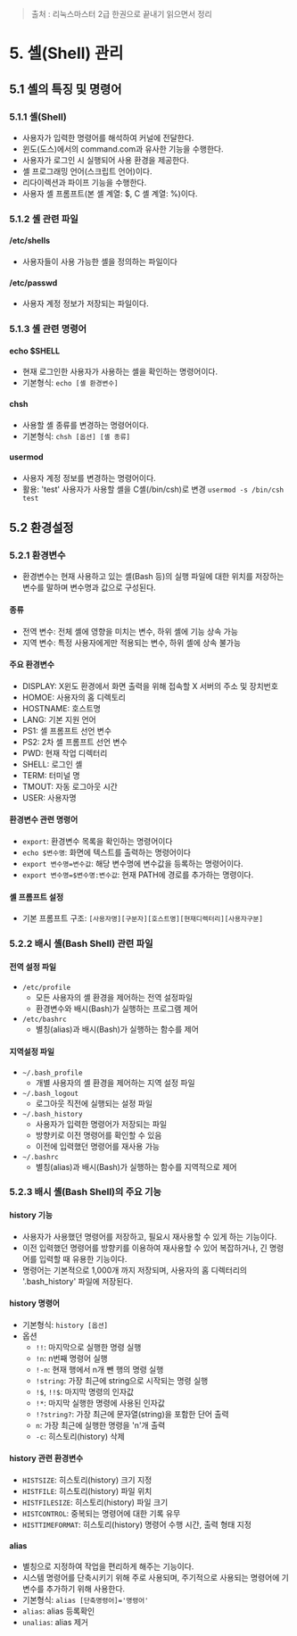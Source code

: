 > 출처 :  리눅스마스터 2급 한권으로 끝내기 읽으면서 정리 

# 5. 셸(Shell) 관리
## 5.1 셸의 특징 및 명령어
### 5.1.1 셸(Shell)
- 사용자가 입력한 명령어를 해석하여 커널에 전달한다.
- 윈도(도스)에서의 command.com과 유사한 기능을 수행한다.
- 사용자가 로그인 시 실행되어 사용 환경을 제공한다.
- 셸 프로그래밍 언어(스크립트 언어)이다.
- 리다이렉션과 파이프 기능을 수행한다.
- 사용자 셸 프롬프트(본 셸 계열: $, C 셸 계열: %)이다.

### 5.1.2 셸 관련 파일
#### /etc/shells
- 사용자들이 사용 가능한 셸을 정의하는 파일이다

#### /etc/passwd
- 사용자 계정 정보가 저장되는 파일이다.

### 5.1.3 셸 관련 명령어
#### echo $SHELL
- 현재 로그인한 사용자가 사용하는 셸을 확인하는 명령어이다.
- 기본형식: `echo [셸 환경변수]`

#### chsh
- 사용할 셸 종류를 변경하는 명령어이다.
- 기본형식: `chsh [옵션] [셸 종류]`

#### usermod
- 사용자 계정 정보를 변경하는 명령어이다.
- 활용: 'test' 사용자가 사용할 셸을 C셸(/bin/csh)로 변경 `usermod -s /bin/csh test`

## 5.2 환경설정
### 5.2.1 환경변수
- 환경변수는 현재 사용하고 있는 셸(Bash 등)의 실행 파일에 대한 위치를 저장하는 변수를 말하며 변수명과 값으로 구성된다.

#### 종류
- 전역 변수: 전체 셸에 영향을 미치는 변수, 하위 셸에 기능 상속 가능
- 지역 변수: 특정 사용자에게만 적용되는 변수, 하위 셸에 상속 불가능

#### 주요 환경변수
- DISPLAY: X윈도 환경에서 화면 출력을 위해 접속할 X 서버의 주소 및 장치번호
- HOMOE: 사용자의 홈 디렉토리
- HOSTNAME: 호스트명
- LANG: 기본 지원 언어
- PS1: 셸 프롬프트 선언 변수
- PS2: 2차 셸 프롬프트 선언 변수
- PWD: 현재 작업 디렉터리
- SHELL: 로그인 셸
- TERM: 터미널 명
- TMOUT: 자동 로그아웃 시간
- USER: 사용자명

#### 환경변수 관련 명령어
- `export`: 환경변수 목록을 확인하는 명령어이다
- `echo $변수명`: 화면에 텍스트를 출력하는 명령어이다
- `export 변수명=변수값`: 해당 변수명에 변수값을 등록하는 명령어이다.
- `export 변수명=$변수명:변수값`: 현재 PATH에 경로를 추가하는 명령이다.

#### 셸 프롬프트 설정
- 기본 프롬프트 구조: `[사용자명][구분자][호스트명][현재디렉터리][사용자구분]`

### 5.2.2 배시 셸(Bash Shell) 관련 파일
#### 전역 설정 파일
- `/etc/profile`
  * 모든 사용자의 셸 환경을 제어하는 전역 설정파일
  * 환경변수와 배시(Bash)가 실행하는 프로그램 제어
- `/etc/bashrc`
  * 별칭(alias)과 배시(Bash)가 실행하는 함수를 제어

#### 지역설정 파일
- `~/.bash_profile`
  * 개별 사용자의 셸 환경을 제어하는 지역 설정 파일
- `~/.bash_logout`
  * 로그아웃 직전에 실행되는 설정 파일
- `~/.bash_history`
  * 사용자가 입력한 명령어가 저장되는 파일
  * 방향키로 이전 명령어를 확인할 수 있음
  * 이전에 입력했던 명령어를 재사용 가능
- `~/.bashrc`
  * 별칭(alias)과 배시(Bash)가 실행하는 함수를 지역적으로 제어

### 5.2.3 배시 셸(Bash Shell)의 주요 기능
#### history 기능
- 사용자가 사용했던 명령어를 저장하고, 필요시 재사용할 수 있게 하는 기능이다.
- 이전 입력했던 명령어를 방향키를 이용하여 재사용할 수 있어 복잡하거나, 긴 명령어를 입력할 때 유용한 기능이다.
- 명령어는 기본적으로 1,000개 까지 저장되며, 사용자의 홈 디렉터리의 '.bash_history' 파일에 저장된다.

#### history 명령어
- 기본형식: `history [옵션]`
- 옵션
  * `!!`: 마지막으로 실행한 명령 실행
  * `!n`: n번째 명령어 실행
  * `!-n`: 현재 행에서 n개 뺀 행의 명령 실행
  * `!string`: 가장 최근에 string으로 시작되는 명령 실행
  * `!$`, `!!$`: 마지막 명령의 인자값
  * `!*`: 마지막 실행한 명령에 사용된 인자값
  * `!?string?`: 가장 최근에 문자열(string)을 포함한 단어 출력
  * `n`: 가장 최근에 실행한 명령을 'n'개 출력
  * `-c`: 히스토리(history) 삭제

#### history 관련 환경변수
- `HISTSIZE`: 히스토리(history) 크기 지정
- `HISTFILE`: 히스토리(history) 파일 위치
- `HISTFILESIZE`: 히스토리(history) 파일 크기
- `HISTCONTROL`: 중복되는 명령어에 대한 기록 유무
- `HISTTIMEFORMAT`: 히스토리(history) 명령어 수행 시간, 출력 형태 지정

#### alias
- 별칭으로 지정하여 작업을 편리하게 해주는 기능이다.
- 시스템 명령어를 단축시키기 위해 주로 사용되며, 주기적으로 사용되는 명령어에 기 변수를 추가하기 위해 사용한다.
- 기본형식: `alias [단축명령어]='명령어'`
- `alias`: alias 등록확인
- `unalias`: alias 제거
